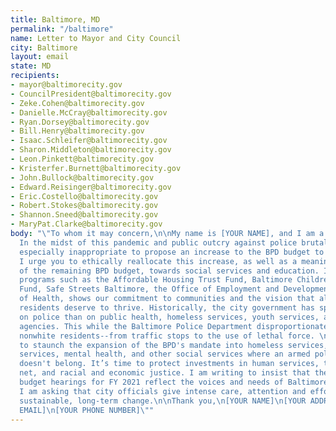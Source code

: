 ```yaml
---
title: Baltimore, MD
permalink: "/baltimore"
name: Letter to Mayor and City Council
city: Baltimore
layout: email
state: MD
recipients:
- mayor@baltimorecity.gov
- CouncilPresident@baltimorecity.gov
- Zeke.Cohen@baltimorecity.gov
- Danielle.McCray@baltimorecity.gov
- Ryan.Dorsey@baltimorecity.gov
- Bill.Henry@baltimorecity.gov
- Isaac.Schleifer@baltimorecity.gov
- Sharon.Middleton@baltimorecity.gov
- Leon.Pinkett@baltimorecity.gov
- Kristerfer.Burnett@baltimorecity.gov
- John.Bullock@baltimorecity.gov
- Edward.Reisinger@baltimorecity.gov
- Eric.Costello@baltimorecity.gov
- Robert.Stokes@baltimorecity.gov
- Shannon.Sneed@baltimorecity.gov
- MaryPat.Clarke@baltimorecity.gov
body: "\"To whom it may concern,\n\nMy name is [YOUR NAME], and I am a Baltimore resident.
  In the midst of this pandemic and public outcry against police brutality, it feels
  especially inappropriate to propose an increase to the BPD budget to $545 million.
  I urge you to ethically reallocate this increase, as well as a meaningful portion
  of the remaining BPD budget, towards social services and education. Investment in
  programs such as the Affordable Housing Trust Fund, Baltimore Children and Youth
  Fund, Safe Streets Baltimore, the Office of Employment and Development, or the Department
  of Health, shows our commitment to communities and the vision that all Baltimore
  residents deserve to thrive. Historically, the city government has spent far more
  on police than on public health, homeless services, youth services, and other vital
  agencies. This while the Baltimore Police Department disproportionately targets
  nonwhite residents--from traffic stops to the use of lethal force. \n\nIt’s time
  to staunch the expansion of the BPD's mandate into homeless services, schools, youth
  services, mental health, and other social services where an armed police force simply
  doesn't belong. It’s time to protect investments in human services, the social safety
  net, and racial and economic justice. I am writing to insist that the upcoming BBMR
  budget hearings for FY 2021 reflect the voices and needs of Baltimore’s citizens.
  I am asking that city officials give intense care, attention and effort towards
  sustainable, long-term change.\n\nThank you,\n[YOUR NAME]\n[YOUR ADDRESS]\n[YOUR
  EMAIL]\n[YOUR PHONE NUMBER]\""
---
```


